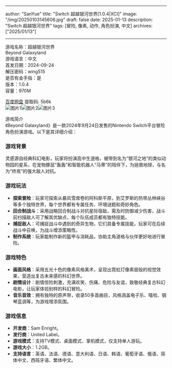 
---
author: "SanYue"
title: "Switch 超越银河世界[1.0.4|XCI]"
image: "/img/20250103145606.jpg"
draft: false
date: 2025-01-13
description: "Switch 超越银河世界"
tags: [冒险, 像素, 动作, 角色扮演, 中文]
archives: ["2025/01/13"]

---

游戏名称：超越银河世界   
Beyond Galaxyland    
游戏语言：中文  
首发日期：2024-09-24  
解压密码：wing515  
是否有金手指：是  
版本：1.0.4   
容量：970M

[百度网盘](https://pan.baidu.com/s/1VTJGrYrdIZTBvwV4PTCvWQ) 提取码: 5b6k  
![图片1](/img/82cb5d.jpg)![图片2](/img/03ac56.jpg)![图片3](/img/519cfc.jpg)  

游戏简介  
《Beyond Galaxyland》是一款2024年9月24日发售的Nintendo Switch平台冒险角色扮演游戏。以下是其详细介绍：

### 游戏背景
灵感源自经典科幻电影，玩家将扮演高中生道格，被带到名为“银河之地”的类似动物园的星系，在宠物豚鼠“轰轰”和智能机器人“马蒂”的陪伴下，为拯救地球，与名为“终焉”的强大敌人对抗。

### 游戏玩法
- **探索冒险**：玩家可探索从暴风雪席卷的阿科斯平原，到艾罗斯的热带丛林峡谷等多个独特世界，每个世界都有专属任务、环境谜题和奇妙角色。
- **回合制战斗**：采用战略回合制战斗对抗星际宿敌，需及时防御减少伤害，战斗前扫描敌人可了解其优缺点，每个队伍成员都有独特技能。
- **捕捉敌人**：可捕捉战斗中遇到的奇异生物，它们具备专属技能，玩家可在后续战斗中召唤，为战斗增添策略性。
- **制作系统**：玩家能制作新的盔甲与消耗品，协助主角道格与伙伴更好地进行冒险。

### 游戏特色
- **画面风格**：采用五光十色的像素风格美术，呈现出霓虹灯像素层般的视觉效果，营造出复古未来感的科幻世界。
- **剧情设计**：剧情惊险刺激，充满欢笑、伤痛、危险与友谊，致敬经典复古科幻电影，让玩家体验别样的科幻冒险。
- **音乐音效**：拥有独特的原声带，收录50多首曲目，风格涵盖电子乐、嘻哈、钢琴蓝调等，为游戏增添氛围。

### 游戏信息
- **开发商**：Sam Enright。
- **发行商**：United Label。
- **游戏模式**：支持TV模式、桌面模式、掌机模式，仅支持单人游玩。
- **游戏大小**：1.2GB。
- **支持语言**：英语、法语、德语、意大利语、日语、韩语、葡萄牙语、俄语、简体中文、西班牙语、繁体中文。
